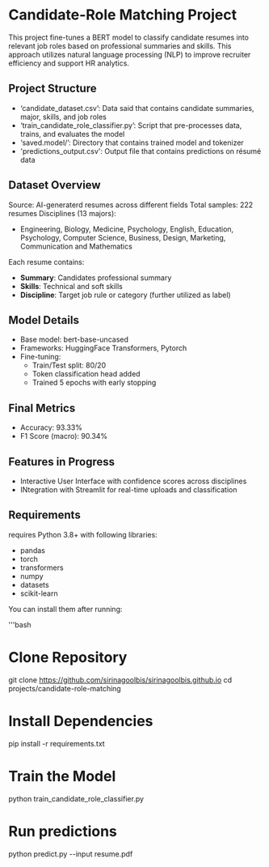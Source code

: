 # Candidate-Role Matching Project

This project fine-tunes a BERT model to classify candidate resumes into relevant job roles based on professional summaries and skills. This approach utilizes natural language processing (NLP) to improve recruiter efficiency and support HR analytics.

## Project Structure
- ‘candidate_dataset.csv’: Data said that contains candidate summaries, major, skills, and job roles
- ‘train_candidate_role_classifier.py’: Script that pre-processes data, trains, and evaluates the model
- ‘saved.model/’: Directory that contains trained model and tokenizer
- 'predictions_output.csv': Output file that contains predictions on résumé data


## Dataset Overview
Source: AI-generaterd resumes across different fields
Total samples: 222 resumes
Disciplines (13 majors):
  - Engineering, Biology, Medicine, Psychology, English, Education, Psychology, Computer Science, Business, Design, Marketing, Communication and Mathematics


Each resume contains:
- **Summary**: Candidates professional summary
- **Skills**: Technical and soft skills
- **Discipline**: Target job rule or category (further utilized as label)

## Model Details
- Base model: bert-base-uncased
- Frameworks: HuggingFace Transformers, Pytorch
- Fine-tuning:
  - Train/Test split: 80/20
  - Token classification head added
  - Trained 5 epochs with early stopping
 
## Final Metrics
- Accuracy: 93.33%
- F1 Score (macro): 90.34%

## Features in Progress
- Interactive User Interface with confidence scores across disciplines
- INtegration with Streamlit for real-time uploads and classification


## Requirements

requires Python 3.8+ with following libraries:
- pandas
- torch
- transformers
- numpy
- datasets
- scikit-learn

You can install them after running:

'''bash
# Clone Repository
git clone https://github.com/sirinagoolbis/sirinagoolbis.github.io
cd projects/candidate-role-matching

# Install Dependencies
pip install -r requirements.txt

# Train the Model
python train_candidate_role_classifier.py

# Run predictions
python predict.py --input resume.pdf
